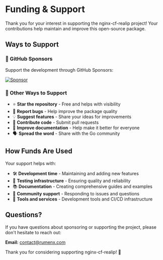 # Funding & Support

Thank you for your interest in supporting the nginx-cf-realip project! Your contributions help maintain and improve this open-source package.

## Ways to Support

### 🌟 GitHub Sponsors

Support the development through GitHub Sponsors:

[![Sponsor](https://img.shields.io/badge/Sponsor-GitHub%20Sponsors-pink.svg)](https://github.com/sponsors/RumenDamyanov)

### 💝 Other Ways to Support

- ⭐ **Star the repository** - Free and helps with visibility
- 🐛 **Report bugs** - Help improve the package quality
- 💡 **Suggest features** - Share your ideas for improvements
- 📝 **Contribute code** - Submit pull requests
- 📖 **Improve documentation** - Help make it better for everyone
- 🗣️ **Spread the word** - Share with the Go community

## How Funds Are Used

Your support helps with:

- 🛠️ **Development time** - Maintaining and adding new features
- 🧪 **Testing infrastructure** - Ensuring quality and reliability
- 📚 **Documentation** - Creating comprehensive guides and examples
- 🎯 **Community support** - Responding to issues and questions
- 🔧 **Tools and services** - Development tools and CI/CD infrastructure

## Questions?

If you have questions about sponsoring or supporting the project, please don't hesitate to reach out:

**Email:** [contact@rumenx.com](mailto:contact@rumenx.com)

Thank you for considering supporting nginx-cf-realip! 🙏
